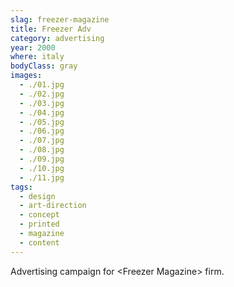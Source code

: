 ```yaml
---
slag: freezer-magazine
title: Freezer Adv
category: advertising
year: 2000
where: italy
bodyClass: gray
images:
  - ./01.jpg
  - ./02.jpg
  - ./03.jpg
  - ./04.jpg
  - ./05.jpg
  - ./06.jpg
  - ./07.jpg
  - ./08.jpg
  - ./09.jpg
  - ./10.jpg
  - ./11.jpg
tags:
  - design
  - art-direction
  - concept
  - printed
  - magazine
  - content
---
```


Advertising campaign for &lt;Freezer Magazine&gt; firm.
